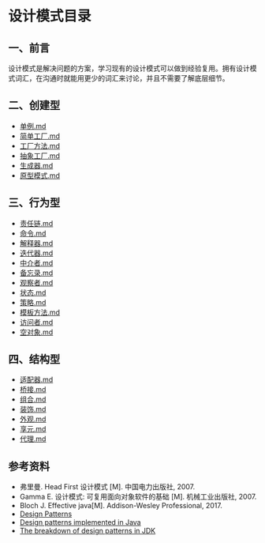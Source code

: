 # 设计模式目录

## 一、前言

设计模式是解决问题的方案，学习现有的设计模式可以做到经验复用。拥有设计模式词汇，在沟通时就能用更少的词汇来讨论，并且不需要了解底层细节。

## 二、创建型

- [单例.md](./设计模式%20%20-%20单例.md)
- [简单工厂.md](./设计模式%20-%20简单工厂.md)
- [工厂方法.md](./设计模式%20-%20工厂方法.md)
- [抽象工厂.md](./设计模式%20-%20抽象工厂.md)
- [生成器.md](./设计模式%20-%20生成器.md)
- [原型模式.md](./设计模式%20-%20原型模式.md)

## 三、行为型

- [责任链.md](./设计模式%20-%20责任链.md)
- [命令.md](./设计模式%20-%20命令.md)
- [解释器.md](./设计模式%20-%20解释器.md)
- [迭代器.md](./设计模式%20-%20迭代器.md)
- [中介者.md](./设计模式%20-%20中介者.md)
- [备忘录.md](./设计模式%20-%20备忘录.md)
- [观察者.md](./设计模式%20-%20观察者.md)
- [状态.md](./设计模式%20-%20状态.md)
- [策略.md](./设计模式%20-%20策略.md)
- [模板方法.md](./设计模式%20-%20模板方法.md)
- [访问者.md](./设计模式%20-%20访问者.md)
- [空对象.md](./设计模式%20-%20空对象.md)

## 四、结构型

- [适配器.md](./设计模式%20-%20适配器.md)
- [桥接.md](./设计模式%20-%20桥接.md)
- [组合.md](./设计模式%20-%20组合.md)
- [装饰.md](./设计模式%20-%20装饰.md)
- [外观.md](./设计模式%20-%20外观.md)
- [享元.md](./设计模式%20-%20享元.md)
- [代理.md](./设计模式%20-%20代理.md)

## 参考资料

- 弗里曼. Head First 设计模式 [M]. 中国电力出版社, 2007.
- Gamma E. 设计模式: 可复用面向对象软件的基础 [M]. 机械工业出版社, 2007.
- Bloch J. Effective java[M]. Addison-Wesley Professional, 2017.
- [Design Patterns](http://www.oodesign.com/)
- [Design patterns implemented in Java](http://java-design-patterns.com/)
- [The breakdown of design patterns in JDK](http://www.programering.com/a/MTNxAzMwATY.html)
